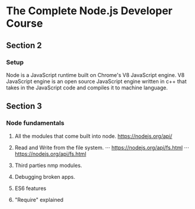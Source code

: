 # The Complete Node.js Developer Course

## Section 2

### Setup
Node is a JavaScript runtime built on Chrome's V8 JavaScript engine. V8 JavaScript engine is an open source JavaScript engine written in c++ that takes in the JavaScript code and compiles it to machine language.

## Section 3 

### Node fundamentals

1. All the modules that come built into node.
https://nodejs.org/api/

2. Read and Write from the file system.
⋅⋅⋅ https://nodejs.org/api/fs.html
⋅⋅⋅ https://nodejs.org/api/fs.html

3. Third parties nmp modules.

4. Debugging broken apps.
5. ES6 features 
6. "Require" explained